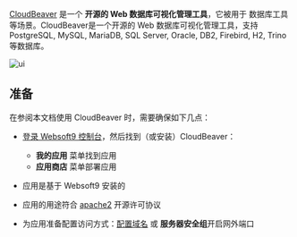 [CloudBeaver](https://cloudbeaver.io/) 是一个 **开源的 Web 数据库可视化管理工具**，它被用于 数据库工具  等场景。CloudBeaver是一个开源的 Web 数据库可视化管理工具，支持 PostgreSQL, MySQL, MariaDB, SQL Server, Oracle, DB2, Firebird, H2, Trino 等数据库。


![ui](https://libs.websoft9.com/Websoft9/DocsPicture/zh/cloudbeaver/cloudbeaver-demogui-websoft9.png)


## 准备

在参阅本文档使用 CloudBeaver 时，需要确保如下几点：

- [登录 Websoft9 控制台](./login-console)，然后找到（或安装）CloudBeaver：
  - **我的应用** 菜单找到应用 
  - **应用商店** 菜单部署应用

- 应用是基于 Websoft9 安装的


- 应用的用途符合 [apache2](https://opensource.org/licenses/Apache-2.0) 开源许可协议


- 为应用准备配置访问方式：[配置域名](./domain-set) 或 **服务器安全组**开启网外端口